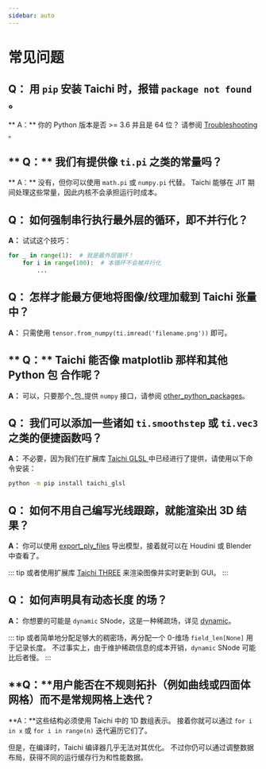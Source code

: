 ```yaml
---
sidebar: auto
---
```


# 常见问题

## **Q：** 用 `pip` 安装 Taichi 时，报错 `package not found` 。

** A：** 你的 Python 版本是否 >= 3.6 并且是 64 位？ 请参阅 [ Troubleshooting ](../documentation/overview/install.md#troubleshooting)。

## ** Q：** 我们有提供像 `ti.pi` 之类的常量吗？

** A：** 没有，但你可以使用 `math.pi` 或 `numpy.pi` 代替。 Taichi 能够在 JIT 期间处理这些常量，因此内核不会承担运行时成本。

## **Q：** 如何**强制**串行执行最外层的循环，即**不并行化**？

**A：** 试试这个技巧：

```python {1}
for _ in range(1):  # 我是最外层循环！
    for i in range(100):  # 本循环不会被并行化
        ...
```

## **Q：** 怎样才能最方便地将图像/纹理加载到 Taichi 张量中？

**A：** 只需使用 `tensor.from_numpy(ti.imread('filename.png'))` 即可。

## ** Q：** Taichi 能否像 </strong>matplotlib</code> 那样和**其他 Python 包** 合作呢？

**A：** 可以，只要那个_包_提供 `numpy` 接口，请参阅 [other_python_packages](../documentation/overview/hello.md#interacting-with-other-python-packages)。

## **Q：** 我们可以添加一些诸如 `ti.smoothstep` 或 `ti.vec3` 之类的便捷函数吗？

**A：** 不必要，因为我们在扩展库 [ Taichi GLSL ](https://taichi-glsl.readthedocs.io) 中已经进行了提供，请使用以下命令安装：

```bash
python -m pip install taichi_glsl
```

## **Q：** 如何不用自己编写光线跟踪，就能**渲染出 3D 结果**？

**A：** 你可以使用 [export_ply_files](../documentation/misc/export_results.md#export-ply-files) 导出模型，接着就可以在 Houdini 或 Blender 中查看了。

::: tip
或者使用扩展库 [Taichi THREE](https://github.com/taichi-dev/taichi_glsl) 来渲染图像并实时更新到 GUI。
:::

## **Q：** 如何声明具有**动态长度** 的场？

**A：** 你想要的可能是 `dynamic` SNode，这是一种稀疏场，详见 [dynamic](../documentation/api/snode.md#working-with-dynamic-snodes)。

::: tip
或者简单地分配足够大的稠密场，再分配一个 0-维场 `field_len[None]` 用于记录长度。 不过事实上，由于维护稀疏信息的成本开销，`dynamic` SNode 可能比后者慢。
:::

## **Q：**用户能否在不规则拓扑（例如曲线或四面体网格）而不是常规网格上迭代？

**A：**这些结构必须使用 Taichi 中的 1D 数组表示。 接着你就可以通过 `for i in x` 或 `for i in range(n)` 迭代遍历它们了。

但是，在编译时，Taichi 编译器几乎无法对其优化。 不过你仍可以通过调整数据布局，获得不同的运行缓存行为和性能数据。
